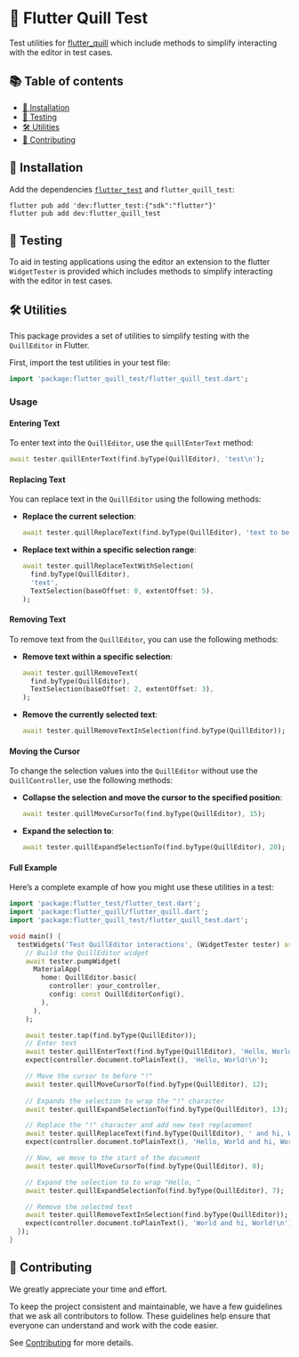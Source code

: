 # 📝 Flutter Quill Test

Test utilities for [flutter_quill](https://pub.dev/packages/flutter_quill)
which include methods to simplify interacting with the editor in test cases.

## 📚 Table of contents

- [💾 Installation](#-installation)
- [🧪 Testing](#-testing)
- [🛠️ Utilities](#-utilities)
- [🤝 Contributing](#-contributing)

## 💾 Installation

Add the dependencies [`flutter_test`](https://api.flutter.dev/flutter/flutter_test/flutter_test-library.html) and `flutter_quill_test`:

```shell
flutter pub add 'dev:flutter_test:{"sdk":"flutter"}'
flutter pub add dev:flutter_quill_test
```

## 🧪 Testing

To aid in testing applications using the editor an extension to the flutter `WidgetTester` is provided which includes
methods to simplify interacting with the editor in test cases.

## 🛠️ Utilities

This package provides a set of utilities to simplify testing with the `QuillEditor` in Flutter.

First, import the test utilities in your test file:

```dart
import 'package:flutter_quill_test/flutter_quill_test.dart';
```

### Usage

#### Entering Text

To enter text into the `QuillEditor`, use the `quillEnterText` method:

```dart
await tester.quillEnterText(find.byType(QuillEditor), 'test\n');
```

#### Replacing Text

You can replace text in the `QuillEditor` using the following methods:

- **Replace the current selection**:
  ```dart
  await tester.quillReplaceText(find.byType(QuillEditor), 'text to be used for replace');
  ```

- **Replace text within a specific selection range**:
  ```dart
  await tester.quillReplaceTextWithSelection(
    find.byType(QuillEditor),
    'text',
    TextSelection(baseOffset: 0, extentOffset: 5),
  );
  ```

#### Removing Text

To remove text from the `QuillEditor`, you can use the following methods:

- **Remove text within a specific selection**:
  ```dart
  await tester.quillRemoveText(
    find.byType(QuillEditor),
    TextSelection(baseOffset: 2, extentOffset: 3),
  );
  ```

- **Remove the currently selected text**:
  ```dart
  await tester.quillRemoveTextInSelection(find.byType(QuillEditor));
  ```

#### Moving the Cursor

To change the selection values into the `QuillEditor` without use the `QuillController`, use the following methods:

- **Collapse the selection and move the cursor to the specified position**:
    ```dart
    await tester.quillMoveCursorTo(find.byType(QuillEditor), 15);
    ```

- **Expand the selection to**:
    ```dart
    await tester.quillExpandSelectionTo(find.byType(QuillEditor), 20);
    ```

#### Full Example

Here’s a complete example of how you might use these utilities in a test:

```dart
import 'package:flutter_test/flutter_test.dart';
import 'package:flutter_quill/flutter_quill.dart';
import 'package:flutter_quill_test/flutter_quill_test.dart';

void main() {
  testWidgets('Test QuillEditor interactions', (WidgetTester tester) async {
    // Build the QuillEditor widget
    await tester.pumpWidget(
      MaterialApp(
        home: QuillEditor.basic(
          controller: your_controller,
          config: const QuillEditorConfig(),
        ),
      ),
    );

    await tester.tap(find.byType(QuillEditor));
    // Enter text
    await tester.quillEnterText(find.byType(QuillEditor), 'Hello, World!\n');
    expect(controller.document.toPlainText(), 'Hello, World!\n');

    // Move the cursor to before "!" 
    await tester.quillMoveCursorTo(find.byType(QuillEditor), 12);
    
    // Expands the selection to wrap the "!" character 
    await tester.quillExpandSelectionTo(find.byType(QuillEditor), 13);

    // Replace the "!" character and add new text replacement
    await tester.quillReplaceText(find.byType(QuillEditor), ' and hi, World!');
    expect(controller.document.toPlainText(), 'Hello, World and hi, World!\n');

    // Now, we move to the start of the document
    await tester.quillMoveCursorTo(find.byType(QuillEditor), 0);

    // Expand the selection to to wrap "Hello, "
    await tester.quillExpandSelectionTo(find.byType(QuillEditor), 7);

    // Remove the selected text
    await tester.quillRemoveTextInSelection(find.byType(QuillEditor));
    expect(controller.document.toPlainText(), 'World and hi, World!\n');
  });
}
```

## 🤝 Contributing

We greatly appreciate your time and effort.

To keep the project consistent and maintainable, we have a few guidelines that we ask all contributors to follow.
These guidelines help ensure that everyone can understand and work with the code easier.

See [Contributing](../CONTRIBUTING.md) for more details.
